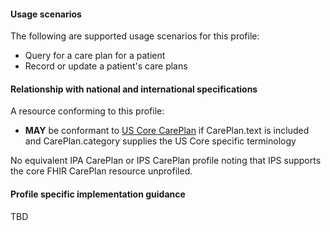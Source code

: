 #### Usage scenarios

The following are supported usage scenarios for this profile:

- Query for a care plan for a patient
- Record or update a patient's care plans


#### Relationship with national and international specifications

A resource conforming to this profile:
- **MAY** be conformant to [US Core CarePlan](http://build.fhir.org/ig/HL7/US-Core/StructureDefinition-us-core-careplan.html) if CarePlan.text is included and CarePlan.category supplies the US Core specific terminology

No equivalent IPA CarePlan or IPS CarePlan profile noting that IPS supports the core FHIR CarePlan resource unprofiled.


#### Profile specific implementation guidance
TBD




